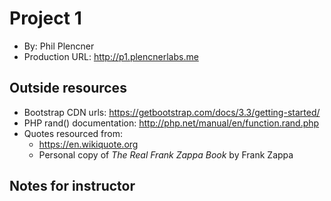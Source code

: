 # Project 1
+ By: Phil Plencner
+ Production URL: <http://p1.plencnerlabs.me>

## Outside resources
* Bootstrap CDN urls: <https://getbootstrap.com/docs/3.3/getting-started/>
* PHP rand() documentation: <http://php.net/manual/en/function.rand.php>
* Quotes resourced from:
  * <https://en.wikiquote.org>
  * Personal copy of *The Real Frank Zappa Book* by Frank Zappa
## Notes for instructor
